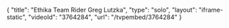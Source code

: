 {
    "title": "Ethika Team Rider Greg Lutzka",
    "type": "solo",
    "layout": "iframe-static",
    "videoId": "3764284",
    "url": "\/tvpembed\/3764284"
}